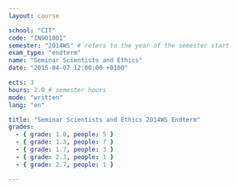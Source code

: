 ```yaml
---
layout: course

school: "CIT"
code: "IN901001"
semester: "2014WS" # refers to the year of the semester start
exam_type: "endterm"
name: "Seminar Scientists and Ethics"
date: "2015-04-07 12:00:00 +0100"

ects: 3
hours: 2.0 # semester hours
mode: "written"
lang: "en"

title: "Seminar Scientists and Ethics 2014WS Endterm"
grades:
  - { grade: 1.0, people: 5 }
  - { grade: 1.3, people: 7 }
  - { grade: 1.7, people: 3 }
  - { grade: 2.3, people: 1 }
  - { grade: 2.7, people: 1 }

---
```



